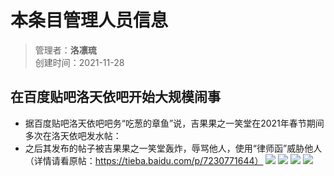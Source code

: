 # 本条目管理人员信息
>管理者：**洛凛琉**  
>创建时间：2021-11-28

## 在百度贴吧洛天依吧开始大规模闹事
- 据百度贴吧洛天依吧吧务“吃葱的章鱼”说，吉果果之一笑堂在2021年春节期间多次在洛天依吧发水帖：
- 之后其发布的帖子被吉果果之一笑堂轰炸，辱骂他人，使用“律师函”威胁他人（详情请看原帖：https://tieba.baidu.com/p/7230771644）
![](http://tiebapic.baidu.com/forum/pic/item/4c2a2646f21fbe09f5d0d85e7c600c338544adcb.jpg)
![](http://tiebapic.baidu.com/forum/pic/item/3da7de1fbe096b636997451a1b338744e9f8accb.jpg)
![](http://tiebapic.baidu.com/forum/pic/item/e02b57cb0a46f21f23ba4519e1246b600e33aecb.jpg)
![](http://tiebapic.baidu.com/forum/pic/item/c5fe92096b63f624cbd322499044ebf8184ca3cb.jpg)
